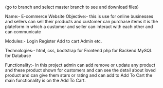 (go to branch and select master branch to see and download files)

Name:- E-commerce Website Objective:- this is use for online businesses and sellers can sell their products and customer can purchase items it is the plateform in which a customer and seller can interact with each other and can communicate

Modules:- Login Register Add to cart Admin etc.

Technologies:- html, css, bootstrap for Frontend php for Backend MySQL for Database

Functionality:- In this project admin can add remove or update any product and these product shown for customers and can see the detail about loved product and can give them stars or rating and can add to Add To Cart the main functionality is on the Add To Cart.
